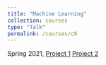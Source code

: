 ```yaml
---
title: "Machine Learning"
collection: courses
type: "Talk"
permalink: /courses/c9
---
```


Spring 2021,
[Project 1](https://drive.google.com/file/d/1j6RUY6rC8wwO1hwPaIYGq53m70XsdKDl/view?usp=sharing)
[Project 2](https://drive.google.com/file/d/1Jd4yzWHeMaJzR5RxcjKWtLYYfJI19OA0/view?usp=sharing)